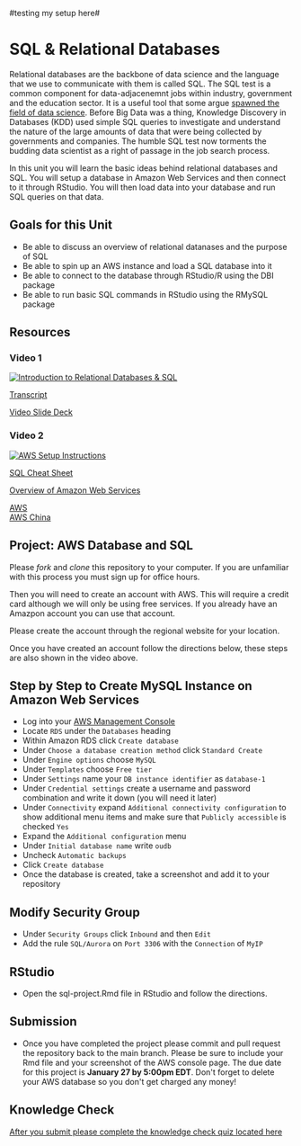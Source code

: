 #testing my setup here#

# SQL & Relational Databases

Relational databases are the backbone of data science and the language that we use to communicate with them is called SQL. The SQL test is a common component for data-adjacenemnt jobs within industry, government and the education sector. It is a useful tool that some argue [spawned the field of data science](https://www.kdnuggets.com/gpspubs/sigkdd-explorations-kdd-10-years.html). Before Big Data was a thing, Knowledge Discovery in Databases (KDD) used simple SQL queries to investigate and understand the nature of the large amounts of data that were being collected by governments and companies. The humble SQL test now torments the budding data scientist as a right of passage in the job search process.

In this unit you will learn the basic ideas behind relational databases and SQL. You will setup a database in Amazon Web Services and then connect to it through RStudio. You will then load data into your database and run SQL queries on that data.

## Goals for this Unit

* Be able to discuss an overview of relational datanases and the purpose of SQL
* Be able to spin up an AWS instance and load a SQL database into it
* Be able to connect to the database through RStudio/R using the DBI package
* Be able to run basic SQL commands in RStudio using the RMySQL package

## Resources

### Video 1
[![Introduction to Relational Databases & SQL](https://img.youtube.com/vi/G-rXRbdE7ow/0.jpg)](https://youtu.be/G-rXRbdE7ow)

[Transcript](https://github.com/la-process-and-theory/sql-db-setup/blob/master/hudk4051-sql-intro.rtf)

[Video Slide Deck](https://github.com/la-process-and-theory/sql-db-setup/blob/master/HUDK4051-SQL.pdf)

### Video 2
[![AWS Setup Instructions](https://img.youtube.com/vi/JnADtoprFMM/0.jpg)](https://youtu.be/JnADtoprFMM)

[SQL Cheat Sheet](https://mariadb.com/kb/en/basic-sql-statements/)

[Overview of Amazon Web Services](https://docs.aws.amazon.com/whitepapers/latest/aws-overview/introduction.html)

[AWS](https://aws.amazon.com/)  
[AWS China](https://www.amazonaws.cn/?nc1=f_ls)

## Project: AWS Database and SQL

Please *fork* and *clone* this repository to your computer. If you are unfamiliar with this process you must sign up for office hours.

Then you will need to create an account with AWS. This will require a credit card although we will only be using free services. If you already have an Amazpon account you can use that account.

Please create the account through the regional website for your location.

Once you have created an account follow the directions below, these steps are also shown in the video above.

## Step by Step to Create MySQL Instance on Amazon Web Services

* Log into your [AWS Management Console](https://console.aws.amazon.com)
* Locate `RDS` under the `Databases` heading
* Within Amazon RDS click `Create database`
* Under `Choose a database creation method` click `Standard Create`
* Under `Engine options` choose `MySQL`
* Under `Templates` choose `Free tier`
* Under `Settings` name your `DB instance identifier` as `database-1`
* Under `Credential settings` create a username and password combination and write it down (you will need it later)
* Under `Connectivity` expand `Additional connectivity configuration` to show additional menu items and make sure that `Publicly accessible` is checked `Yes`
* Expand the `Additional configuration` menu
* Under `Initial database name` write `oudb`
* Uncheck `Automatic backups`
* Click `Create database`
* Once the database is created, take a screenshot and add it to your repository

## Modify Security Group

* Under `Security Groups` click `Inbound` and then `Edit`
* Add the rule `SQL/Aurora` on `Port 3306` with the `Connection` of `MyIP`

## RStudio

* Open the sql-project.Rmd file in RStudio and follow the directions.

## Submission

* Once you have completed the project please commit and pull request the repository back to the main branch. Please be sure to include your Rmd file and your screenshot of the AWS console page. The due date for this project is **January 27 by 5:00pm EDT**. Don't forget to delete your AWS database so you don't get charged any money!

## Knowledge Check

[After you submit please complete the knowledge check quiz located here](https://tccolumbia.qualtrics.com/jfe/form/SV_2i3mluBkpyjW0Um)


